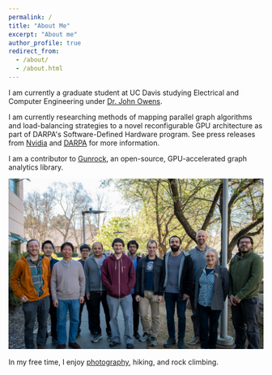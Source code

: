 ```yaml
---
permalink: /
title: "About Me"
excerpt: "About me"
author_profile: true
redirect_from: 
  - /about/
  - /about.html
---
```


I am currently a graduate student at UC Davis studying Electrical and Computer Engineering  under [Dr. John Owens](https://www.ece.ucdavis.edu/~jowens/research.html).

I am currently researching methods of mapping parallel graph algorithms and load-balancing strategies to a novel reconfigurable GPU architecture as part of DARPA's Software-Defined Hardware program. See press releases from [Nvidia](https://blogs.nvidia.com/blog/2018/07/24/darpa-research-post-moores-law/) and [DARPA](https://www.darpa.mil/news-events/2018-07-24a) for more information.

I am a contributor to [Gunrock](https://github.com/gunrock/gunrock), an open-source, GPU-accelerated graph analytics library.

![Owens Group](images/owensgroup.png)

In my free time, I enjoy [photography](/photography/), hiking, and rock climbing.